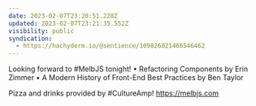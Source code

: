 ```yaml
---
date: 2023-02-07T23:20:51.228Z
updated: 2023-02-07T23:21:35.552Z
visibility: public
syndication:
  - https://hachyderm.io/@sentience/109826021466546462
---
```

Looking forward to #MelbJS tonight!
• Refactoring Components by Erin Zimmer
• A Modern History of Front-End Best Practices by Ben Taylor

Pizza and drinks provided by #CultureAmp!
https://melbjs.com
